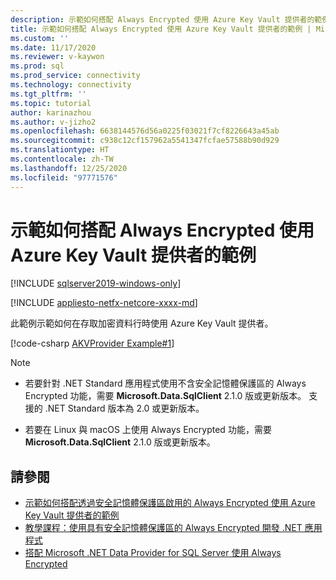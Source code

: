 ```yaml
---
description: 示範如何搭配 Always Encrypted 使用 Azure Key Vault 提供者的範例
title: 示範如何搭配 Always Encrypted 使用 Azure Key Vault 提供者的範例 | Microsoft Docs
ms.custom: ''
ms.date: 11/17/2020
ms.reviewer: v-kaywon
ms.prod: sql
ms.prod_service: connectivity
ms.technology: connectivity
ms.tgt_pltfrm: ''
ms.topic: tutorial
author: karinazhou
ms.author: v-jizho2
ms.openlocfilehash: 6638144576d56a0225f03021f7cf8226643a45ab
ms.sourcegitcommit: c938c12cf157962a5541347fcfae57588b90d929
ms.translationtype: HT
ms.contentlocale: zh-TW
ms.lasthandoff: 12/25/2020
ms.locfileid: "97771576"
---
```

# <a name="example-demonstrating-use-of-azure-key-vault-provider-with-always-encrypted"></a>示範如何搭配 Always Encrypted 使用 Azure Key Vault 提供者的範例

[!INCLUDE [sqlserver2019-windows-only](../../../includes/applies-to-version/sqlserver2019-windows-only.md)]

[!INCLUDE [appliesto-netfx-netcore-xxxx-md](../../../includes/appliesto-netfx-netcore-netst-md.md)]

此範例示範如何在存取加密資料行時使用 Azure Key Vault 提供者。

[!code-csharp [AKVProvider Example#1](~/../sqlclient/doc/samples/AzureKeyVaultProviderExample.cs#1)]

> [!NOTE]
> - 若要針對 .NET Standard 應用程式使用不含安全記憶體保護區的 Always Encrypted 功能，需要 **Microsoft.Data.SqlClient** 2.1.0 版或更新版本。 支援的 .NET Standard 版本為 2.0 或更新版本。 
>
> - 若要在 Linux 與 macOS 上使用 Always Encrypted 功能，需要 **Microsoft.Data.SqlClient** 2.1.0 版或更新版本。

## <a name="see-also"></a>請參閱

- [示範如何搭配透過安全記憶體保護區啟用的 Always Encrypted 使用 Azure Key Vault 提供者的範例](azure-key-vault-enclave-example.md)
- [教學課程：使用具有安全記憶體保護區的 Always Encrypted 開發 .NET 應用程式](tutorial-always-encrypted-enclaves-develop-net-apps.md)
- [搭配 Microsoft .NET Data Provider for SQL Server 使用 Always Encrypted](sqlclient-support-always-encrypted.md)
